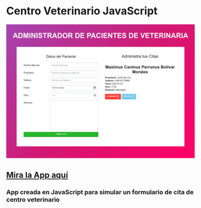 # Centro Veterinario JavaScript

![Screenshop](https://raw.githubusercontent.com/Angstromico/consultas-veterinarias-apps/master/maxcyn.png)

## [Mira la App aquí](https://manuel-morales-consulta-veterinaria.netlify.app/)

### App creada en JavaScript para simular un formulario de cita de centro veterinario
